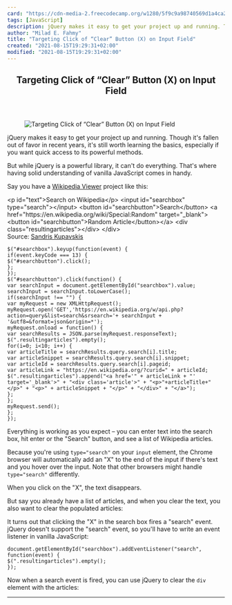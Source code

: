 ```yaml
---
card: "https://cdn-media-2.freecodecamp.org/w1280/5f9c9a98740569d1a4ca2689.jpg"
tags: [JavaScript]
description: jQuery makes it easy to get your project up and running. Thou
author: "Milad E. Fahmy"
title: "Targeting Click of “Clear” Button (X) on Input Field"
created: "2021-08-15T19:29:31+02:00"
modified: "2021-08-15T19:29:31+02:00"
---
```

<div class="site-wrapper">
<main id="site-main" class="site-main outer">
<div class="inner">
<article class="post-full post tag-javascript tag-jquery tag-toothbrush ">
<header class="post-full-header">
<h1 class="post-full-title">Targeting Click of “Clear” Button (X) on Input Field</h1>
</header>
<figure class="post-full-image">
<picture>
<source media="(max-width: 700px)" sizes="1px" srcset="data:image/gif;base64,R0lGODlhAQABAIAAAAAAAP///yH5BAEAAAAALAAAAAABAAEAAAIBRAA7 1w">
<source media="(min-width: 701px)" sizes="(max-width: 800px) 400px,
(max-width: 1170px) 700px,
1400px" srcset="https://cdn-media-2.freecodecamp.org/w1280/5f9c9a98740569d1a4ca2689.jpg 300w,
https://cdn-media-2.freecodecamp.org/w1280/5f9c9a98740569d1a4ca2689.jpg 600w,
https://cdn-media-2.freecodecamp.org/w1280/5f9c9a98740569d1a4ca2689.jpg 1000w,
https://cdn-media-2.freecodecamp.org/w1280/5f9c9a98740569d1a4ca2689.jpg 2000w">
<img onerror="this.style.display='none'" src="https://cdn-media-2.freecodecamp.org/w1280/5f9c9a98740569d1a4ca2689.jpg" alt="Targeting Click of “Clear” Button (X) on Input Field">
</picture>
</figure>
<section class="post-full-content">
<div class="post-content medium-migrated-article">
<p>jQuery makes it easy to get your project up and running. Though it's fallen out of favor in recent years, it's still worth learning the basics, especially if you want quick access to its powerful methods.</p>
<p>But while jQuery is a powerful library, it can't do everything. That's where having solid understanding of vanilla JavaScript comes in handy.</p>
<p>Say you have a <a href="https://www.freecodecamp.org/learn/coding-interview-prep/take-home-projects/build-a-wikipedia-viewer">Wikipedia Viewer</a> project like this:</p>
&lt;p id="text"&gt;Search on Wikipedia&lt;/p&gt;
&lt;input id="searchbox" type="search"&gt;&lt;/input&gt;
&lt;button id="searchbutton"&gt;Search&lt;/button&gt;
&lt;a href="https://en.wikipedia.org/wiki/Special:Random" target="_blank"&gt;&lt;button id="searchbutton"&gt;Random Article&lt;/button&gt;&lt;/a&gt;
&lt;div class="resultingarticles"&gt;&lt;/div&gt;
&lt;/div&gt;</code></pre>
<figcaption>Source: <a href="https://codepen.io/sk1995/pen/YYEbYz">Sandris Kupavskis</a></figcaption>
</figure><pre><code class="language-js">$("#searchbox").keyup(function(event) {
if(event.keyCode === 13) {
$("#searchbutton").click();
};
});
$("#searchbutton").click(function() {
var searchInput = document.getElementById("searchbox").value;
searchInput = searchInput.toLowerCase();
if(searchInput !== "") {
var myRequest = new XMLHttpRequest();
myRequest.open('GET','https://en.wikipedia.org/w/api.php?action=query&amp;list=search&amp;srsearch='+ searchInput + '&amp;utf8=&amp;format=json&amp;origin=*');
myRequest.onload = function() {
var searchResults = JSON.parse(myRequest.responseText);
$(".resultingarticles").empty();
for(i=0; i&lt;10; i++) {
var articleTitle = searchResults.query.search[i].title;
var articleSnippet = searchResults.query.search[i].snippet;
var articleId = searchResults.query.search[i].pageid;
var articleLink = "https://en.wikipedia.org/?curid=" + articleId;
$(".resultingarticles").append("&lt;a href='" + articleLink + "' target='_blank'&gt;" + "&lt;div class='article'&gt;" + "&lt;p&gt;"+articleTitle+"&lt;/p&gt;" + "&lt;p&gt;" + articleSnippet + "&lt;/p&gt;" + "&lt;/div&gt;" + "&lt;/a&gt;");
};
};
myRequest.send();
};
});</code></pre>
<p>Everything is working as you expect – you can enter text into the search box, hit enter or the "Search" button, and see a list of Wikipedia articles.</p>
<p>Because you're using <code>type="search"</code> on your <code>input</code> element, the Chrome browser will automatically add an "X" to the end of the input if there's text and you hover over the input. Note that other browsers might handle <code>type="search"</code> differently.</p>
<p>When you click on the "X", the text disappears.</p>
<p>But say you already have a list of articles, and when you clear the text, you also want to clear the populated articles:</p>
<p>It turns out that clicking the "X" in the search box fires a "search" event. jQuery doesn't support the "search" event, so you'll have to write an event listener in vanilla JavaScript:</p><pre><code class="language-js">document.getElementById("searchbox").addEventListener("search", function(event) {
$(".resultingarticles").empty();
});</code></pre>
<p>Now when a search event is fired, you can use jQuery to clear the <code>div</code> element with the articles:</p>
</div>
<hr>
</section>
</article>
</div>
</main>
</div>
<!-- Google Tag Manager (noscript) -->
<!-- End Google Tag Manager (noscript) -->
